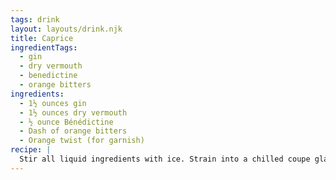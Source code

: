 ```yaml
---
tags: drink
layout: layouts/drink.njk
title: Caprice
ingredientTags:
  - gin
  - dry vermouth
  - benedictine
  - orange bitters
ingredients:
  - 1½ ounces gin
  - 1½ ounces dry vermouth
  - ½ ounce Bénédictine
  - Dash of orange bitters
  - Orange twist (for garnish)
recipe: |
  Stir all liquid ingredients with ice. Strain into a chilled coupe glass. Garnish with an orange twist
---
```

